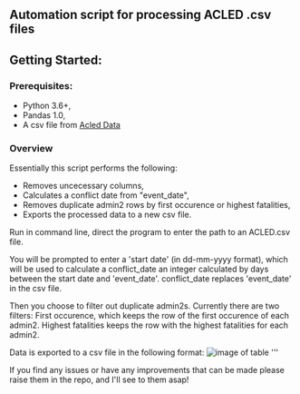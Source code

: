 ## Automation script for processing ACLED .csv files

## Getting Started:

### Prerequisites:
* Python 3.6+,
* Pandas 1.0,
* A csv file from [Acled Data](https://acleddata.com/data-export-tool/)
  
### Overview

Essentially this script performs the following: 
* Removes uncecessary columns, 
* Calculates a conflict date from "event_date", 
* Removes  duplicate admin2 rows by first occurence or highest fatalities, 
* Exports the processed data to a new csv file.

Run in command line, direct the program to enter the path to an ACLED.csv file.

You will be prompted to enter a 'start date' (in dd-mm-yyyy format), which will be used to calculate a conflict_date an integer calculated by days between the start date and 'event_date'. conflict_date replaces 'event_date' in the csv file.

Then you choose to filter out duplicate admin2s. Currently there are two filters: First occurence, which keeps the row of the first occurence of each admin2. Highest fatalities keeps the row with the highest fatalities for each admin2.


Data is exported to a csv file in the following format:
![image of table](https://i.ibb.co/nnp6kZz/Screenshot-2020-04-25-Tom-Automation-tasks.png)
'''

If you find any issues or have any improvements that can be made please raise them in the repo, and I'll see to them asap!









